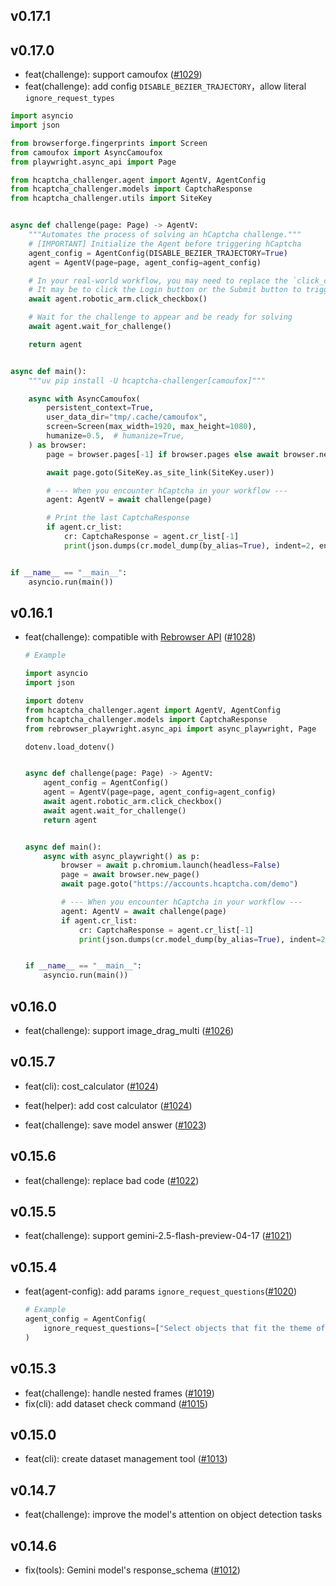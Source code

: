 ## v0.17.1

## v0.17.0

- feat(challenge): support camoufox ([#1029](https://github.com/QIN2DIM/hcaptcha-challenger/issues/1029))
- feat(challenge): add config `DISABLE_BEZIER_TRAJECTORY`，allow literal `ignore_request_types`

```python
import asyncio
import json

from browserforge.fingerprints import Screen
from camoufox import AsyncCamoufox
from playwright.async_api import Page

from hcaptcha_challenger.agent import AgentV, AgentConfig
from hcaptcha_challenger.models import CaptchaResponse
from hcaptcha_challenger.utils import SiteKey


async def challenge(page: Page) -> AgentV:
    """Automates the process of solving an hCaptcha challenge."""
    # [IMPORTANT] Initialize the Agent before triggering hCaptcha
    agent_config = AgentConfig(DISABLE_BEZIER_TRAJECTORY=True)
    agent = AgentV(page=page, agent_config=agent_config)

    # In your real-world workflow, you may need to replace the `click_checkbox()`
    # It may be to click the Login button or the Submit button to trigger challenge
    await agent.robotic_arm.click_checkbox()

    # Wait for the challenge to appear and be ready for solving
    await agent.wait_for_challenge()

    return agent


async def main():
    """uv pip install -U hcaptcha-challenger[camoufox]"""

    async with AsyncCamoufox(
        persistent_context=True,
        user_data_dir="tmp/.cache/camoufox",
        screen=Screen(max_width=1920, max_height=1080),
        humanize=0.5,  # humanize=True,
    ) as browser:
        page = browser.pages[-1] if browser.pages else await browser.new_page()

        await page.goto(SiteKey.as_site_link(SiteKey.user))

        # --- When you encounter hCaptcha in your workflow ---
        agent: AgentV = await challenge(page)

        # Print the last CaptchaResponse
        if agent.cr_list:
            cr: CaptchaResponse = agent.cr_list[-1]
            print(json.dumps(cr.model_dump(by_alias=True), indent=2, ensure_ascii=False))


if __name__ == "__main__":
    asyncio.run(main())
```



## v0.16.1

- feat(challenge): compatible with [Rebrowser API](https://rebrowser.net/) ([#1028](https://github.com/QIN2DIM/hcaptcha-challenger/issues/1028))

  ```python
  # Example
  
  import asyncio
  import json
  
  import dotenv
  from hcaptcha_challenger.agent import AgentV, AgentConfig
  from hcaptcha_challenger.models import CaptchaResponse
  from rebrowser_playwright.async_api import async_playwright, Page
  
  dotenv.load_dotenv()
  
  
  async def challenge(page: Page) -> AgentV:
      agent_config = AgentConfig()
      agent = AgentV(page=page, agent_config=agent_config)
      await agent.robotic_arm.click_checkbox()
      await agent.wait_for_challenge()
      return agent
  
  
  async def main():
      async with async_playwright() as p:
          browser = await p.chromium.launch(headless=False)
          page = await browser.new_page()
          await page.goto("https://accounts.hcaptcha.com/demo")
  
          # --- When you encounter hCaptcha in your workflow ---
          agent: AgentV = await challenge(page)
          if agent.cr_list:
              cr: CaptchaResponse = agent.cr_list[-1]
              print(json.dumps(cr.model_dump(by_alias=True), indent=2, ensure_ascii=False))
  
  
  if __name__ == "__main__":
      asyncio.run(main())
  ```

## v0.16.0

- feat(challenge): support image_drag_multi ([#1026](https://github.com/QIN2DIM/hcaptcha-challenger/issues/1026))

## v0.15.7

- feat(cli): cost_calculator ([#1024](https://github.com/QIN2DIM/hcaptcha-challenger/issues/1024))

- feat(helper): add cost calculator ([#1024](https://github.com/QIN2DIM/hcaptcha-challenger/issues/1024))

- feat(challenge): save model answer ([#1023](https://github.com/QIN2DIM/hcaptcha-challenger/issues/1023))

## v0.15.6

- feat(challenge): replace bad code ([#1022](https://github.com/QIN2DIM/hcaptcha-challenger/issues/1022))

## v0.15.5

- feat(challenge): support gemini-2.5-flash-preview-04-17 ([#1021](https://github.com/QIN2DIM/hcaptcha-challenger/issues/1021))

## v0.15.4

- feat(agent-config): add params `ignore_request_questions`([#1020](https://github.com/QIN2DIM/hcaptcha-challenger/issues/1020))

  ```python
  # Example
  agent_config = AgentConfig(
      ignore_request_questions=["Select objects that fit the theme of the shown image"]
  )
  ```

## v0.15.3

- feat(challenge): handle nested frames ([#1019](https://github.com/QIN2DIM/hcaptcha-challenger/issues/1019))
- fix(cli): add dataset check command ([#1015](https://github.com/QIN2DIM/hcaptcha-challenger/issues/1015))

## v0.15.0

- feat(cli): create dataset management tool ([#1013](https://github.com/QIN2DIM/hcaptcha-challenger/issues/1013))

## v0.14.7

- feat(challenge): improve the model's attention on object detection tasks

## v0.14.6

- fix(tools): Gemini model's response_schema ([#1012](https://github.com/QIN2DIM/hcaptcha-challenger/issues/1012))